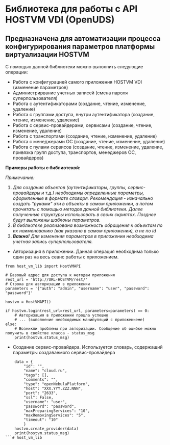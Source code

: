 # Библиотека для работы с API HOSTVM VDI (OpenUDS)
## Предназначена для автоматизации процесса конфигурирования параметров платформы виртуализации HOSTVM

С помощью данной библиотеки можно выполнить следующие операции:
- Работа с конфигурацией самого приложения HOSTVM VDI (изменение параметров)
- Администрирвание учетных записей (смена пароля суперпользователя)
- Работа с аутентификаторами (создание, чтение, изменение, удаление)
- Работа с группами доступа, внутри аутентификатора (создание, чтение, изменение, удаление)
- Работа с сервис-провайдерами, сервисами (создание, чтение, изменение, удаление)
- Работа с транспортами (создание, чтение, изменение, удаление)
- Работа с менеджерами ОС (создание, чтение, изменение, удаление)
- Работа с пулами сервисов (создание, чтение, изменение, удаление, привязка групп доступа, транспортов, менеджеров ОС, провайдеров)

**Примеры работы с библиотекой:**

_Примечание:_
 1. _Для создания объектов (аутентификаторы, группы, сервис-провайдеры и т.д.) необходимы определенные параметры, оформленные в формате словаря. Рекомендация - изначально создать "руками" эти в объекты в самом приложении, а потом прочитать с помощью методов данной библиотеки. Далее полученные структуры использовать в своих скриптах. Позднее будут выложены шаблоны параметров._
 2. _В библиотеке реализована возможность обращения к объектам по их наименованию (как указано в самом приложении), а не по id_
 3. _**Важно!** Для изменения параметров в приложении необходима учетная запись суперпользователя._

- Авторизация в приложении. Данная операция необходима только один раз на весь сеанс работы с приложением.  

```
from host_vm_lib import HostVMAPI

# Базовый адрес для доступа к методам приложения
rest_url = 'http://URL-HOSTVM/rest/'
# Строка для авторизации в приложении
parameters = '{"auth": "admin", "username": "user", "password": "password"}'

hostvm = HostVMAPI()

if hostvm.login(rest_url=rest_url, parameters=parameters) == 0:
    # Авторизация в приложении прошла успешно
    # ... (выполнение необходимых манипуляций с приложениеме)
else:
    # Возникли проблемы при авторизации. Сообщение об ошибке можно получить в свойстве класса - status_msg
    print(hostvm.status_msg)
```

- Создание сервис-провайдера. Используется словарь, содержащий параметры создаваемого сервис-провайдера 

```
    data = {
        "id": "",
        "name": "cloud.ru",
        "tags": [],
        "comments": "",
        "type": "openNebulaPlatform",
        "host": "XXX.YYY.ZZZ.NNN",
        "port": "2633",
        "ssl": False,
        "username": "user",
        "password": "password",
        "maxPreparingServices": "10",
        "maxRemovingServices": "5",
        "timeout": "10"
        }
    hostvm.create_provider(data)
    print(hostvm.status_msg)
```# host_vm_lib
